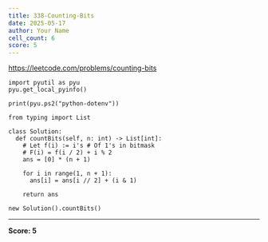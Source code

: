 ```yaml
---
title: 338-Counting-Bits
date: 2025-05-17
author: Your Name
cell_count: 6
score: 5
---
```


https://leetcode.com/problems/counting-bits


```
import pyutil as pyu
pyu.get_local_pyinfo()
```


```
print(pyu.ps2("python-dotenv"))
```


```
from typing import List
```


```
class Solution:
  def countBits(self, n: int) -> List[int]:
    # Let f(i) := i's # Of 1's in bitmask
    # F(i) = f(i / 2) + i % 2
    ans = [0] * (n + 1)

    for i in range(1, n + 1):
      ans[i] = ans[i // 2] + (i & 1)

    return ans
```


```
new Solution().countBits()
```


---
**Score: 5**